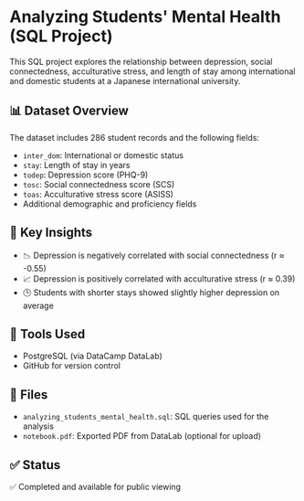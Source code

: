 # Analyzing Students' Mental Health (SQL Project)

This SQL project explores the relationship between depression, social connectedness, acculturative stress, and length of stay among international and domestic students at a Japanese international university.

## 📊 Dataset Overview
The dataset includes 286 student records and the following fields:
- `inter_dom`: International or domestic status
- `stay`: Length of stay in years
- `todep`: Depression score (PHQ-9)
- `tosc`: Social connectedness score (SCS)
- `toas`: Acculturative stress score (ASISS)
- Additional demographic and proficiency fields

## 🧠 Key Insights
- 📉 Depression is negatively correlated with social connectedness (r ≈ -0.55)
- 📈 Depression is positively correlated with acculturative stress (r ≈ 0.39)
- 🕒 Students with shorter stays showed slightly higher depression on average

## 🔧 Tools Used
- PostgreSQL (via DataCamp DataLab)
- GitHub for version control

## 📁 Files
- `analyzing_students_mental_health.sql`: SQL queries used for the analysis
- `notebook.pdf`: Exported PDF from DataLab (optional for upload)

## ✅ Status
✅ Completed and available for public viewing
